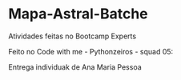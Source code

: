 # Mapa-Astral-Batche
Atividades feitas no Bootcamp Experts

Feito no Code with me - Pythonzeiros - squad 05:

Entrega individuak de 
Ana Maria Pessoa

